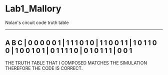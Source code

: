 Lab1_Mallory
============

Nolan's circuit code truth table

--------------
A	B	C	|	0	0	0 
0	0	1	|	1	1	1
0	1	0	|	1	1	0
0	1	1	|	1	0	1
1	0	0	|	1	0	0
1	0	1	|	0	1	1
1	1	0	|	0	1	0
1	1	1	|	0	0	1
--------------

THE TRUTH TABLE THAT I COMPOSED MATCHES THE SIMULATION
THEREFORE THE CODE IS CORRECT.
